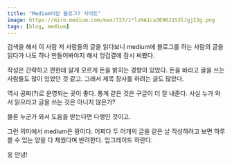 ```yaml
---
title: "Medium이란 블로그? 사이트"
image: https://miro.medium.com/max/727/1*lzHA1ca3E96J1S3lJgjI3g.png
tags: [blog, medium]
---
```


검색을 해서 이 사람 저 사람들의 글을 읽다보니 medium에 블로그를 하는 사람의 글을 읽다가 나도 하나 만들어봐야지 해서 엉겁결에 잠시 써봤다.

작성은 간략하고 편한데 알게 모르게 돈을 밝히는 경향이 있었다. 돈을 바라고 글을 쓰는 사람들도 많이 있었던 것 같고. 그래서 제목 장사를 하려는 글도 많았다.

역시 공짜(?)로 운영되는 곳이 좋다. 통계 같은 것은 구글이 더 잘 내준다. 사실 누가 와서 읽으라고 글을 쓰는 것은 아니지 않은가?

물론 누군가 와서 도움을 받는다면 다행인 것이고. 

그런 의미에서 medium은 꽝이다. 어쩌다 두 어개의 글을 같은 날 작성하려고 보면 하루 쓸 수 있는 양을 다 채웠다며 반려한다. 업그레이드 하란다.

응 안녕!
